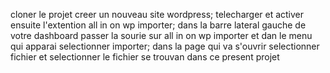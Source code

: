 cloner le projet
creer un nouveau site wordpress;
telecharger et activer ensuite l'extention all in on wp importer;
dans la barre lateral gauche de votre dashboard passer la sourie sur all in on wp importer et dan le menu qui apparai selectionner importer;
dans la page qui va s'ouvrir selectionner fichier et selectionner le fichier se trouvan dans ce present projet
